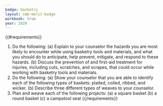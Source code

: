 ```yaml
---
badge: basketry
layout: smb-merit-badge
workbook: true
year: 2020
---
```


{{#requirements}}
1. Do the following:
    (a) Explain to your counselor the hazards you are most likely to encounter while using basketry tools and materials, and what you should do to anticipate, help prevent, mitigate, and respond to these hazards.
    (b) Discuss the prevention of and first-aid treatment for injuries, including cuts, scratches, and scrapes, that could occur while working with basketry tools and materials.
2. Do the following:
    (a) Show your counselor that you are able to identify each of the following types of baskets: plaited, coiled, ribbed, and wicker.
    (b) Describe three different types of weaves to your counselor.
3. Plan and weave each of the following projects:
    (a) a square basket
    (b) a round basket
    (c) a campstool seat
{{/requirements}}

